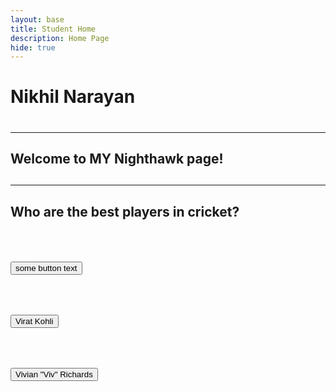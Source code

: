```yaml
---
layout: base
title: Student Home 
description: Home Page
hide: true
---
```


<h1>Nikhil Narayan<h1>
<hr>
<h2>Welcome to MY Nighthawk page!<h2>
<hr>
<h2><p>Who are the best players in cricket?</p></h2>
<br>
<h2><button>some button text</button></h2>
<br>
<div>
<h2><button>Virat Kohli</button></h2>
<br>
</div>
<div>
    <h2><button>Vivian "Viv" Richards</button></h2>
    <br>

</div>


